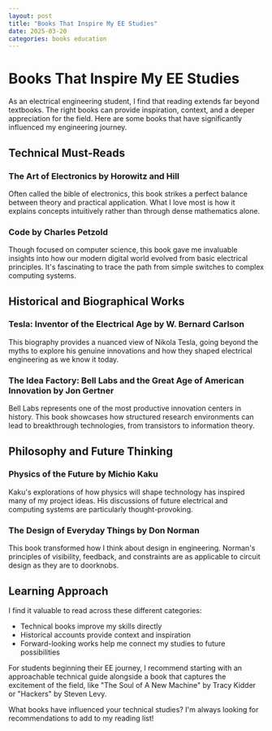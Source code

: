 ```yaml
---
layout: post
title: "Books That Inspire My EE Studies"
date: 2025-03-20
categories: books education
---
```


# Books That Inspire My EE Studies

As an electrical engineering student, I find that reading extends far beyond textbooks. The right books can provide inspiration, context, and a deeper appreciation for the field. Here are some books that have significantly influenced my engineering journey.

## Technical Must-Reads

### The Art of Electronics by Horowitz and Hill
Often called the bible of electronics, this book strikes a perfect balance between theory and practical application. What I love most is how it explains concepts intuitively rather than through dense mathematics alone.

### Code by Charles Petzold
Though focused on computer science, this book gave me invaluable insights into how our modern digital world evolved from basic electrical principles. It's fascinating to trace the path from simple switches to complex computing systems.

## Historical and Biographical Works

### Tesla: Inventor of the Electrical Age by W. Bernard Carlson
This biography provides a nuanced view of Nikola Tesla, going beyond the myths to explore his genuine innovations and how they shaped electrical engineering as we know it today.

### The Idea Factory: Bell Labs and the Great Age of American Innovation by Jon Gertner
Bell Labs represents one of the most productive innovation centers in history. This book showcases how structured research environments can lead to breakthrough technologies, from transistors to information theory.

## Philosophy and Future Thinking

### Physics of the Future by Michio Kaku
Kaku's explorations of how physics will shape technology has inspired many of my project ideas. His discussions of future electrical and computing systems are particularly thought-provoking.

### The Design of Everyday Things by Don Norman
This book transformed how I think about design in engineering. Norman's principles of visibility, feedback, and constraints are as applicable to circuit design as they are to doorknobs.

## Learning Approach

I find it valuable to read across these different categories:
- Technical books improve my skills directly
- Historical accounts provide context and inspiration
- Forward-looking works help me connect my studies to future possibilities

For students beginning their EE journey, I recommend starting with an approachable technical guide alongside a book that captures the excitement of the field, like "The Soul of A New Machine" by Tracy Kidder or "Hackers" by Steven Levy.

What books have influenced your technical studies? I'm always looking for recommendations to add to my reading list!

